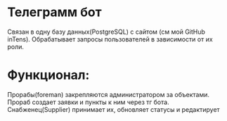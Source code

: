 # Телеграмм бот
Связан в одну базу данных(PostgreSQL) с сайтом (см мой GitHub inTens). Обрабатывает запросы пользователей в зависимости от их роли.
# Функционал:
Прорабы(foreman) закрепляются администратором за объектами. Прораб создает заявки и пункты к ним через тг бота. Снабженец(Supplier) принимает их, обновляет статусы и редактирует

